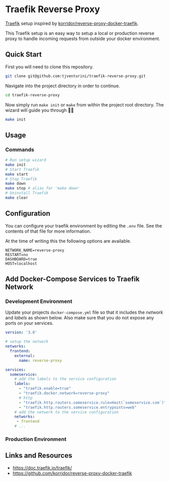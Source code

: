# Traefik Reverse Proxy

[Traefik](https://doc.traefik.io/traefik/) setup inspired by [korridor/reverse-proxy-docker-traefik](https://github.com/korridor/reverse-proxy-docker-traefik).

This Traefik setup is an easy way to setup a local or production reverse proxy to handle incoming requests from outside your docker environment.

## Quick Start

First you will need to clone this repository.

```bash
git clone git@github.com:tjventurini/traefik-reverse-proxy.git
```

Navigate into the project directory in order to continue.

```bash
cd traefik-reverse-proxy
```

Now simply run `make init` or `make` from within the project root directory. The wizard will guide you through 🧙‍♂️

```bash
make init
```

## Usage

### Commands

```bash
# Run setup wizard
make init
# Start Traefik
make start
# Stop Traefik
make down
make stop # alias for 'make down'
# Uninstall Traefik
make clear
```

## Configuration

You can configure your traefik environment by editing the `.env` file. See the contents of that file for more information.

At the time of writing this the following options are available.

```
NETWORK_NAME=reverse-proxy
RESTART=no
DASHBOARD=true
HOST=localhost
```

## Add Docker-Compose Services to Traefik Network

### Development Environment

Update your projects `docker-compose.yml` file so that it includes the *network* and *labels* as shown below. Also make sure that you do not expose any ports on your services.

```yml
version: '3.8'

# setup the network
networks:
  frontend:
    external:
      name: reverse-proxy

services:
  someservice:
    # add the labels to the service configuration
    labels:
      - "traefik.enable=true"
      - "traefik.docker.network=reverse-proxy"
      # http
      - "traefik.http.routers.someservice.rule=Host(`someservice.com`)"
      - "traefik.http.routers.someservice.entrypoints=web"
    # add the network to the service configuration
    networks:
     - frontend
    # ...
```

### Production Environment

<!-- TODO: Add docker-compose setup for production -->

## Links and Resources

* https://doc.traefik.io/traefik/
* https://github.com/korridor/reverse-proxy-docker-traefik
